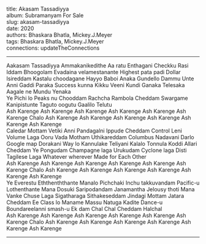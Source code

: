 title: Akasam Tassadiyya  
album: Subramanyam For Sale  
slug: akasam-tassadiyya  
date: 2020  
authors: Bhaskara Bhatla, Mickey.J.Meyer  
tags: Bhaskara Bhatla, Mickey.J.Meyer  
connections: updateTheConnections  

------------

Aakasam Tassadiyya Ammakanikedithe Aa ratu Enthagani Checkku Rasi Iddam Bhoogolam Evadaina velamestanante Highest pata padi Dollar Isireddam Kastalu choodagane Hayyo Baboi Anaka Gundello Dammu Unte Anni Gaddi Paraka Success kunna Kikku Veeni Kundi Ganaka Telesaka Aagale ne Mundu Yenaka  
Ye Pichi lo Peaks nu Chooddam Rachcha Rambola Cheddam Swargame Kanipistunte Taguto oogutu Gaalilo Telutu  
Ash Karenge Ash Karenge Ash Karenge Ash Karenge Ash Karenge Ash Karenge Chalo Ash Karenge Ash Karenge Ash Karenge Ash Karenge Ash Karenge Ash Karenge  
Caledar Mottam Vetiki Anni Pandagalni Ippude Cheddam Control Leni Volume Laga Ooru Vada Motham Uthikareddam Columbus Nadavani Darlo Google map Dorakani Way lo Kannulake Teliyani Kalalo Tonnula Koddi Allari Cheddam Ye Pongudam Champagne laga Urukudam Cyclone laga Disti Tagilese Laga Whatever wherever Made for Each Other  
Ash Karenge Ash Karenge Ash Karenge Ash Karenge Ash Karenge Ash Karenge Chalo Ash Karenge Ash Karenge Ash Karenge Ash Karenge Ash Karenge Ash Karenge  
Ye Everestu Eththenththante Manalo Pichchaki Inchu takkuvandam Pacific-u Lothenthante Mana Dosuki Saripodandam Janamantha Jelousy thoti Mana Vanke Chuse Laga Sigatharaga Sithakeseddam Jindagi Mottam Jatara Cheddam Ee Class lo Maname Massu Natuga Kadite Dance-u Boundareelanni smash-u Ek dam Chal Chal Cheddam Halchal  
Ash Karenge Ash Karenge Ash Karenge Ash Karenge Ash Karenge Ash Karenge Chalo Ash Karenge Ash Karenge Ash Karenge Ash Karenge Ash Karenge Ash Karenge  


------------
